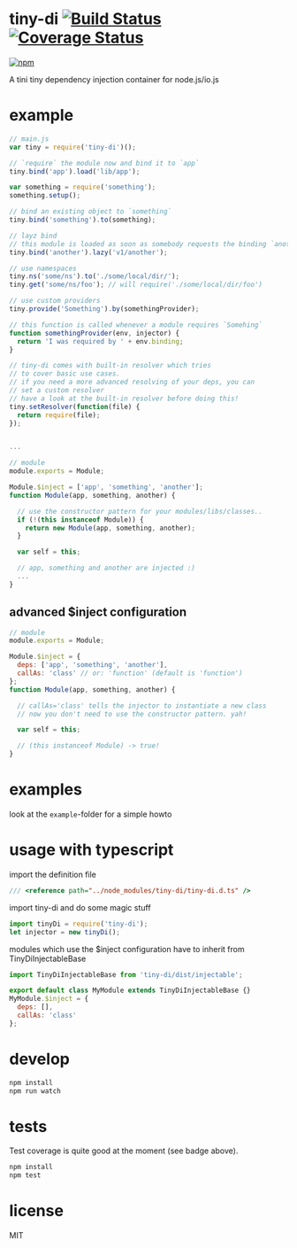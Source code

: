 # tiny-di [![Build Status](https://secure.travis-ci.org/ds82/tiny-di.svg)](http://travis-ci.org/ds82/tiny-di) [![Coverage Status](https://coveralls.io/repos/ds82/tiny-di/badge.svg?branch=master)](https://coveralls.io/r/ds82/tiny-di?branch=master)

[![npm](https://nodei.co/npm/tiny-di.png?downloads=true&stars=true)](https://nodei.co/npm/tiny-di/)

A tini tiny dependency injection container for node.js/io.js

# example

```javascript
// main.js
var tiny = require('tiny-di')();

// `require` the module now and bind it to `app`
tiny.bind('app').load('lib/app');

var something = require('something');
something.setup();

// bind an existing object to `something`
tiny.bind('something').to(something);

// layz bind
// this module is loaded as soon as somebody requests the binding `another`
tiny.bind('another').lazy('v1/another');

// use namespaces
tiny.ns('some/ns').to('./some/local/dir/');
tiny.get('some/ns/foo'); // will require('./some/local/dir/foo')

// use custom providers
tiny.provide('Something').by(somethingProvider);

// this function is called whenever a module requires `Somehing`
function somethingProvider(env, injector) {
  return 'I was required by ' + env.binding;
}

// tiny-di comes with built-in resolver which tries
// to cover basic use cases.
// if you need a more advanced resolving of your deps, you can
// set a custom resolver
// have a look at the built-in resolver before doing this!
tiny.setResolver(function(file) {
  return require(file);
});


...
```

```javascript
// module
module.exports = Module;

Module.$inject = ['app', 'something', 'another'];
function Module(app, something, another) {

  // use the constructor pattern for your modules/libs/classes..
  if (!(this instanceof Module)) {
    return new Module(app, something, another);
  }

  var self = this;

  // app, something and another are injected :)
  ...
}

```

## advanced $inject configuration

```javascript
// module
module.exports = Module;

Module.$inject = {
  deps: ['app', 'something', 'another'],
  callAs: 'class' // or: 'function' (default is 'function')
};
function Module(app, something, another) {

  // callAs='class' tells the injector to instantiate a new class
  // now you don't need to use the constructor pattern. yah!

  var self = this;

  // (this instanceof Module) -> true!
}
```

# examples

look at the `example`-folder for a simple howto

# usage with typescript

import the definition file
```javascript
/// <reference path="../node_modules/tiny-di/tiny-di.d.ts" />
```

import tiny-di and do some magic stuff
```javascript
import tinyDi = require('tiny-di');
let injector = new tinyDi();
```

modules which use the $inject configuration have to inherit from TinyDiInjectableBase
```javascript
import TinyDiInjectableBase from 'tiny-di/dist/injectable';

export default class MyModule extends TinyDiInjectableBase {}
MyModule.$inject = {
  deps: [],
  callAs: 'class'
};
```


# develop

```javascript
npm install
npm run watch

```

# tests

Test coverage is quite good at the moment (see badge above).


```javascript
npm install
npm test
```

# license

MIT



